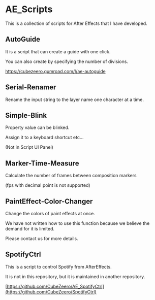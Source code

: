 # AE_Scripts

This is a collection of scripts for After Effects that I have developed.

## AutoGuide

It is a script that can create a guide with one click.

You can also create by specifying the number of divisions.

https://cubezeero.gumroad.com/l/ae-autoguide

## Serial-Renamer

Rename the input string to the layer name one character at a time.

## Simple-Blink

Property value can be blinked.

Assign it to a keyboard shortcut etc...

(Not in Script UI Panel)

## Marker-Time-Measure

Calculate the number of frames between composition markers

(fps with decimal point is not supported)

## PaintEffect-Color-Changer

Change the colors of paint effects at once.

We have not written how to use this function because we believe the demand for it is limited.

Please contact us for more details.

## SpotifyCtrl

This is a script to control Spotify from AfterEffects.

It is not in this repository, but it is maintained in another repository.

[https://github.com/CubeZeero/AE_SpotifyCtrl](https://github.com/CubeZeero/SpotifyCtrl)
